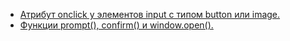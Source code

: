 - [Атрибут onclick у элементов input с типом button или image.](button-and-img-onclick-event/)
- [Функции prompt(), confirm() и window.open().](promt-and-popup/)
